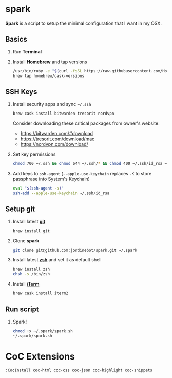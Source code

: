 # spark
**Spark** is a script to setup the minimal configuration that I want in my OSX.

## Basics

1. Run **Terminal**

1. Install **[Homebrew](https://brew.sh)** and tap versions

    ```sh
    /usr/bin/ruby -e "$(curl -fsSL https://raw.githubusercontent.com/Homebrew/install/master/install)"
    brew tap homebrew/cask-versions
    ```

## SSH Keys

1. Install security apps and sync `~/.ssh`

    ```sh
    brew cask install bitwarden tresorit nordvpn
    ```

    Consider downloading these critical packages from owner's website:

    * https://bitwarden.com/#download
    * https://tresorit.com/download/mac
    * https://nordvpn.com/download/


1. Set key permissions

    ```sh
    chmod 700 ~/.ssh && chmod 644 ~/.ssh/* && chmod 400 ~/.ssh/id_rsa ~/.ssh/*.pem
    ```

1. Add keys to `ssh-agent` (`--apple-use-keychain` replaces `-K` to store passphrase into System's Keychain)

    ```sh
    eval "$(ssh-agent -s)"
    ssh-add --apple-use-keychain ~/.ssh/id_rsa
    ```

## Setup git
1. Install latest **[git](https://git-scm.com/)**

    ```sh
    brew install git
    ```

1. Clone **spark**

    ```sh
    git clone git@github.com:jordinebot/spark.git ~/.spark
    ```

1. Install latest **[zsh](http://zsh.sourceforge.net)** and set it as default shell

    ```sh
    brew install zsh
    chsh -s /bin/zsh
    ```

1. Install **[iTerm](https://iterm2.com/)**

    ```sh
    brew cask install iterm2
    ```

## Run script
1. Spark!

    ```sh
    chmod +x ~/.spark/spark.sh
    ~/.spark/spark.sh
    ```

# CoC Extensions

    :CocInstall coc-html coc-css coc-json coc-highlight coc-snippets
